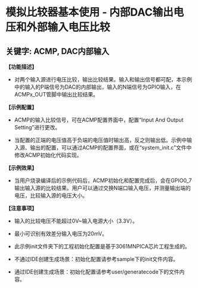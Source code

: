 # 模拟比较器基本使用 - 内部DAC输出电压和外部输入电压比较
## 关键字: ACMP, DAC内部输入
 
**【功能描述】**
+ 对两个输入源进行电压比较，输出比较结果。输入和输出信号都可配，本示例中的输入的P端信号为DAC的内部输出，输入的N端信号为GPIO输入，在ACMPx_OUT管脚中输出比较结果。

**【示例配置】**
+ ACMP的输入比较信号，可在ACMP配置界面中，配置“Input And Output Setting”进行更改。

+ 当配置的正端的电压值高于负端的电压值时输出高，反之则输出低。示例中输入源、输出的配置，可以通过ACMP的配置界面，或在“system_init.c”文件中修改ACMP初始化代码实现。

**【示例效果】**
+ 当用户烧录编译后的示例代码后，ACMP初始化和配置完成后，会在GPIO0_7输出输入源的比较结果。用户可以通过交换N端口输入电压，并测量输出端的电压，比较输入源的电压大小。
 
**【注意事项】**
+ 输入的比较电压不能超过0V~输入电源大小（3.3V）。

+ 最小可识别有效差分输入电压为20mV。

+ 此示例init文件夹下的工程初始化配置是基于3061MNPICA芯片工程生成的。
+ 不通过IDE创建生成场景：初始化配置请参考sample下的init文件内容。
+ 通过IDE创建生成场景：初始化配置请参考user/generatecode下的文件内容。